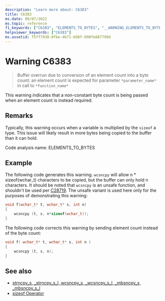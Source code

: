 ```yaml
---
description: "Learn more about: C6383"
title: C6383
ms.date: 09/07/2022
ms.topic: reference
f1_keywords: ["C6383", "ELEMENTS_TO_BYTES", "__WARNING_ELEMENTS_TO_BYTES"]
helpviewer_keywords: ["C6383"]
ms.assetid: f5ff7938-0fbe-4b71-b98f-098fe887799d
---
```

# Warning C6383

> Buffer overrun due to conversion of an element count into a byte count: an element count is expected for parameter `*parameter_name*` in call to `*function_name*`

This warning indicates that a non-constant byte count is being passed when an element count is instead required.

## Remarks

Typically, this warning occurs when a variable is multiplied by the `sizeof` a type. This issue will likely result in more bytes being copied to the buffer than it can hold.

Code analysis name: ELEMENTS_TO_BYTES

## Example

The following code generates this warning. `wcsncpy` will allow n \* sizeof(wchar_t) characters to be copied, but the buffer can only hold n characters. It should be noted that `wcsncpy` is an unsafe function, and shouldn't be used per [C28719](/windows-hardware/drivers/devtest/28719-banned-api-usage-use-updated-function-replacement). The unsafe variant is used here only for the purposes of demonstrating this warning:

```cpp
void f(wchar_t* t, wchar_t* s, int n)
{
    wcsncpy (t, s, n*sizeof(wchar_t));
}
```

The following code corrects this warning by sending element count instead of the byte count:

```cpp
void f( wchar_t* t, wchar_t* s, int n )
{
    wcsncpy (t, s, n);
}
```

## See also

- [strncpy_s, _strncpy_s_l, wcsncpy_s, _wcsncpy_s_l, _mbsncpy_s, _mbsncpy_s_l](../c-runtime-library/reference/strncpy-s-strncpy-s-l-wcsncpy-s-wcsncpy-s-l-mbsncpy-s-mbsncpy-s-l.md)
- [sizeof Operator](../cpp/sizeof-operator.md)
